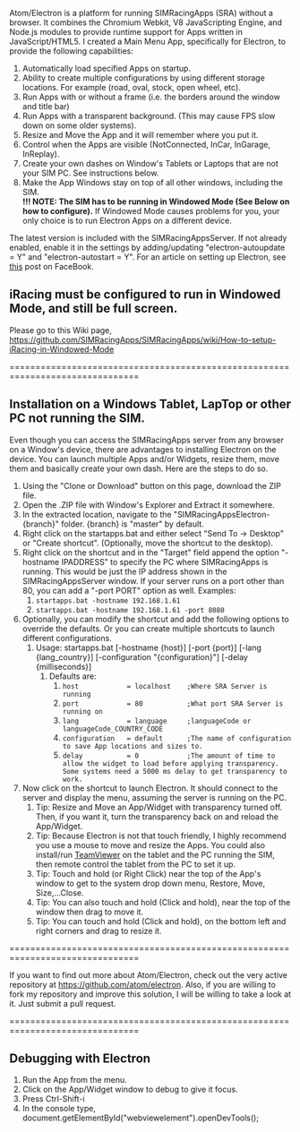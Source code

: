 Atom/Electron is a platform for running SIMRacingApps (SRA) without a browser.
It combines the Chromium Webkit, V8 JavaScripting Engine, and Node.js
modules to provide runtime support for Apps written in JavaScript/HTML5.
I created a Main Menu App, specifically for Electron, to provide the following capabilities:

1. Automatically load specified Apps on startup.
2. Ability to create multiple configurations by using different storage locations. 
     For example (road, oval, stock, open wheel, etc).
3. Run Apps with or without a frame (i.e. the borders around the window and title bar)
4. Run Apps with a transparent background. (This may cause FPS slow down on some older systems).
5. Resize and Move the App and it will remember where you put it.
6. Control when the Apps are visible (NotConnected, InCar, InGarage, InReplay). 
7. Create your own dashes on Window's Tablets or Laptops that are not your SIM PC. See instructions below.
8. Make the App Windows stay on top of all other windows, including the SIM.<br />
   **!!! NOTE: The SIM has to be running in Windowed Mode (See Below on how to configure).**
   If Windowed Mode causes problems for you, your only choice is to run Electron Apps on a different device.

The latest version is included with the SIMRacingAppsServer. 
If not already enabled, enable it in the settings by adding/updating "electron-autoupdate = Y" and "electron-autostart = Y".
For an article on setting up Electron, see [this](https://www.facebook.com/notes/simracingapps/electron-a-html-client-for-simracingapps/1196997937076853) post on FaceBook.

## iRacing must be configured to run in Windowed Mode, and still be full screen.

Please go to this Wiki page, https://github.com/SIMRacingApps/SIMRacingApps/wiki/How-to-setup-iRacing-in-Windowed-Mode

===============================================================================

## Installation on a Windows Tablet, LapTop or other PC not running the SIM.

Even though you can access the SIMRacingApps server from any browser on a Window's device,
there are advantages to installing Electron on the device. 
You can launch multiple Apps and/or Widgets, resize them, move them and basically create your own dash.
Here are the steps to do so.

1. Using the "Clone or Download" button on this page, download the ZIP file.
1. Open the .ZIP file with Window's Explorer and Extract it somewhere.
1. In the extracted location, navigate to the "SIMRacingAppsElectron-{branch}" folder. {branch} is "master" by default.
1. Right click on the startapps.bat and either select "Send To -> Desktop" or "Create shortcut". (Optionally, move the shortcut to the desktop).
1. Right click on the shortcut and in the "Target" field append the option "-hostname IPADDRESS" to specify the PC where SIMRacingApps is running. This would be just the IP address shown in the SIMRacingAppsServer window. If your server runs on a port other than 80, you can add a "-port PORT" option as well. Examples:
   1. ``startapps.bat -hostname 192.168.1.61``
   1. ``startapps.bat -hostname 192.168.1.61 -port 8080``
1. Optionally, you can modify the shortcut and add the following options to override the defaults. Or you can create multiple shortcuts to launch different configurations.
   1. Usage: startapps.bat \[-hostname {host}] \[-port {port}] \[-lang {lang_country}] \[-configuration "{configuration}"] \[-delay {milliseconds}]
      1. Defaults are:
         1.   ``host            = localhost    ;Where SRA Server is running``
         1.   ``port            = 80           ;What port SRA Server is running on``
         1.   ``lang            = language     ;languageCode or languageCode_COUNTRY_CODE``
         1.   ``configuration   = default      ;The name of configuration to save App locations and sizes to.``
         1.   ``delay           = 0            ;The amount of time to allow the widget to load before applying transparency. Some systems need a 5000 ms delay to get transparency to work.``
1. Now click on the shortcut to launch Electron. It should connect to the server and display the menu, assuming the server is running on the PC.
   1. Tip: Resize and Move an App/Widget with transparency turned off. Then, if you want it, turn the transparency back on and reload the App/Widget.
   1. Tip: Because Electron is not that touch friendly, I highly recommend you use a mouse to move and resize the Apps. 
     You could also install/run [TeamViewer](http://www.teamviewer.com) on the tablet and the PC running the SIM, then remote control the tablet from the PC to set it up.
   1. Tip: Touch and hold (or Right Click) near the top of the App's window to get to the system drop down menu, Restore, Move, Size,...Close. 
   1. Tip: You can also touch and hold (Click and hold), near the top of the window then drag to move it. 
   1. Tip: You can touch and hold (Click and hold), on the bottom left and right corners and drag to resize it.
          
===============================================================================

If you want to find out more about Atom/Electron, check out the very active repository at https://github.com/atom/electron. Also, if you are willing to fork my repository and improve this solution, I will be willing to take a look at it. Just submit a pull request.

===============================================================================

## Debugging with Electron

1. Run the App from the menu.
1. Click on the App/Widget window to debug to give it focus.
1. Press Ctrl-Shift-i
1. In the console type, document.getElementById("webviewelement").openDevTools();
